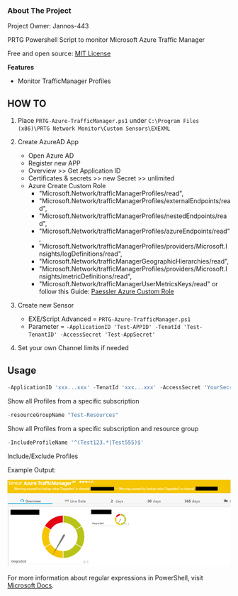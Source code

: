 <!-- ABOUT THE PROJECT -->
### About The Project
Project Owner: Jannos-443

PRTG Powershell Script to monitor Microsoft Azure Traffic Manager

Free and open source: [MIT License](https://github.com/Jannos-443/PRTG-Azure/blob/main/LICENSE)

**Features**
* Monitor TrafficManager Profiles

## HOW TO

1. Place `PRTG-Azure-TrafficManager.ps1` under `C:\Program Files (x86)\PRTG Network Monitor\Custom Sensors\EXEXML`

2. Create AzureAD App
   - Open Azure AD
   - Register new APP
   - Overview >> Get Application ID
   - Certificates & secrets >> new Secret >> unlimited
   - Azure Create Custom Role
      - "Microsoft.Network/trafficManagerProfiles/read",
      - "Microsoft.Network/trafficManagerProfiles/externalEndpoints/read",
      - "Microsoft.Network/trafficManagerProfiles/nestedEndpoints/read",
      - "Microsoft.Network/trafficManagerProfiles/azureEndpoints/read",
      - "Microsoft.Network/trafficManagerProfiles/providers/Microsoft.Insights/logDefinitions/read",
      - "Microsoft.Network/trafficManagerGeographicHierarchies/read",
      - "Microsoft.Network/trafficManagerProfiles/providers/Microsoft.Insights/metricDefinitions/read",
      - "Microsoft.Network/trafficManagerUserMetricsKeys/read"
or follow this Guide: [Paessler Azure Custom Role](https://kb.paessler.com/en/topic/88625-how-do-i-obtain-credentials-and-create-custom-roles-for-the-microsoft-azure-sensors)

3. Create new Sensor
   - EXE/Script Advanced = `PRTG-Azure-TrafficManager.ps1`
   - Parameter = `-ApplicationID 'Test-APPID' -TenatId 'Test-TenantID' -AccessSecret 'Test-AppSecret'`

4. Set your own Channel limits if needed

## Usage

```powershell
-ApplicationID 'xxx...xxx' -TenatId 'xxx...xxx' -AccessSecret 'YourSecretKey' -SubscriptionId 'xxx...xxx'
```
Show all Profiles from a specific subscription

```powershell
-resourceGroupName "Test-Resources"
```
Show all Profiles from a specific subscription and resource group

```powershell
-IncludeProfileName '^(Test123.*|Test555)$'
```
Include/Exclude Profiles

Example Output:


![PRTG-Azure](media/error.png)


For more information about regular expressions in PowerShell, visit [Microsoft Docs](https://docs.microsoft.com/en-us/powershell/module/microsoft.powershell.core/about/about_regular_expressions).
